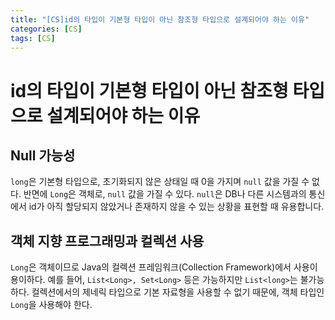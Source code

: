 ```yaml
---
title: "[CS]id의 타입이 기본형 타입이 아닌 참조형 타입으로 설계되어야 하는 이유"
categories: [CS]
tags: [CS]
---
```


# id의 타입이 기본형 타입이 아닌 참조형 타입으로 설계되어야 하는 이유

## Null 가능성

`long`은 기본형 타입으로, 초기화되지 않은 상태일 때 0을 가지며 `null` 값을 가질 수 없다. 반면에 `Long`은 객체로, `null` 값을 가질 수 있다. `null`은 DB나 다른 시스템과의 통신에서 id가 아직 할당되지 않았거나 존재하지 않을 수 있는 상황을 표현할 때 유용합니다.

## 객체 지향 프로그래밍과 컬렉션 사용

`Long`은 객체이므로 Java의 컬렉션 프레임워크(Collection Framework)에서 사용이 용이하다. 예를 들어, `List<Long>, Set<Long>` 등은 가능하지만 `List<long>`는 불가능하다. 컬렉션에서의 제네릭 타입으로 기본 자료형을 사용할 수 없기 때문에, 객체 타입인 `Long`을 사용해야 한다.